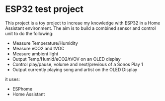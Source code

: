 # ESP32 test project

This project is a toy project to increae my knowledge with ESP32 in a Home Assistant environment. The aim is to build a combined sensor and control unit to do the following:
- Measure Temperature/Humidity
- Measure eCO2 and tVOC
- Measure ambient light
- Output Temp/Humid/eCO2/tVOV on an OLED display
- Control play/pause, volume and next/previous of a Sonos Play 1
- Output currently playing song and artist on the OLED Display

it uses:

- ESPhome
- Home Assistant

